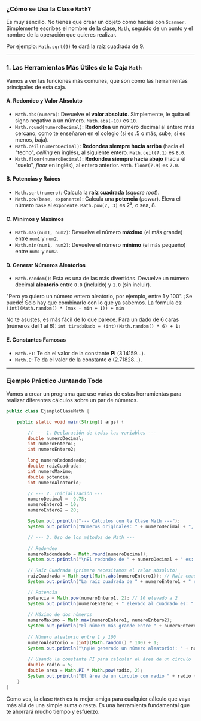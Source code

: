 

### **¿Cómo se Usa la Clase `Math`?**

Es muy sencillo. No tienes que crear un objeto como hacías con `Scanner`. Simplemente escribes el nombre de la clase, `Math`, seguido de un punto y el nombre de la operación que quieres realizar.

Por ejemplo: `Math.sqrt(9)` te dará la raíz cuadrada de 9.

---

### **1. Las Herramientas Más Útiles de la Caja `Math`**

Vamos a ver las funciones más comunes, que son como las herramientas principales de esta caja.

#### **A. Redondeo y Valor Absoluto**

*   `Math.abs(numero)`: Devuelve el **valor absoluto**. Simplemente, le quita el signo negativo a un número. `Math.abs(-10)` es `10`.
*   `Math.round(numeroDecimal)`: **Redondea** un número decimal al entero más cercano, como te enseñaron en el colegio (si es .5 o más, sube; si es menos, baja).
*   `Math.ceil(numeroDecimal)`: **Redondea siempre hacia arriba** (hacia el "techo", *ceiling* en inglés), al siguiente entero. `Math.ceil(7.1)` es `8.0`.
*   `Math.floor(numeroDecimal)`: **Redondea siempre hacia abajo** (hacia el "suelo", *floor* en inglés), al entero anterior. `Math.floor(7.9)` es `7.0`.

#### **B. Potencias y Raíces**

*   `Math.sqrt(numero)`: Calcula la **raíz cuadrada** (*square root*).
*   `Math.pow(base, exponente)`: Calcula una **potencia** (*power*). Eleva el número `base` al `exponente`. `Math.pow(2, 3)` es 2³, o sea, 8.

#### **C. Mínimos y Máximos**

*   `Math.max(num1, num2)`: Devuelve el número **máximo** (el más grande) entre `num1` y `num2`.
*   `Math.min(num1, num2)`: Devuelve el número **mínimo** (el más pequeño) entre `num1` y `num2`.

#### **D. Generar Números Aleatorios**

*   `Math.random()`: Esta es una de las más divertidas. Devuelve un número decimal **aleatorio** entre `0.0` (incluido) y `1.0` (sin incluir).

"Pero yo quiero un número entero aleatorio, por ejemplo, entre 1 y 100". ¡Se puede! Solo hay que combinarlo con lo que ya sabemos. La fórmula es:
`(int)(Math.random() * (max - min + 1)) + min`

No te asustes, es más fácil de lo que parece. Para un dado de 6 caras (números del 1 al 6):
`int tiradaDado = (int)(Math.random() * 6) + 1;`

#### **E. Constantes Famosas**

*   `Math.PI`: Te da el valor de la constante **Pi** (3.14159...).
*   `Math.E`: Te da el valor de la constante **e** (2.71828...).

---

### **Ejemplo Práctico Juntando Todo**

Vamos a crear un programa que use varias de estas herramientas para realizar diferentes cálculos sobre un par de números.

```java
public class EjemploClaseMath {

    public static void main(String[] args) {

        // --- 1. Declaración de todas las variables ---
        double numeroDecimal;
        int numeroEntero1;
        int numeroEntero2;

        long numeroRedondeado;
        double raizCuadrada;
        int numeroMaximo;
        double potencia;
        int numeroAleatorio;

        // --- 2. Inicialización ---
        numeroDecimal = -9.75;
        numeroEntero1 = 10;
        numeroEntero2 = 20;

        System.out.println("--- Cálculos con la Clase Math ---");
        System.out.println("Números originales: " + numeroDecimal + ", " + numeroEntero1 + ", " + numeroEntero2);

        // --- 3. Uso de los métodos de Math ---

        // Redondeo
        numeroRedondeado = Math.round(numeroDecimal);
        System.out.println("\nEl redondeo de " + numeroDecimal + " es: " + numeroRedondeado); // Redondea a -10

        // Raíz Cuadrada (primero necesitamos el valor absoluto)
        raizCuadrada = Math.sqrt(Math.abs(numeroEntero1)); // Raíz cuadrada de 10
        System.out.println("La raíz cuadrada de " + numeroEntero1 + " es: " + raizCuadrada);

        // Potencia
        potencia = Math.pow(numeroEntero1, 2); // 10 elevado a 2
        System.out.println(numeroEntero1 + " elevado al cuadrado es: " + potencia);
        
        // Máximo de dos números
        numeroMaximo = Math.max(numeroEntero1, numeroEntero2);
        System.out.println("El número más grande entre " + numeroEntero1 + " y " + numeroEntero2 + " es: " + numeroMaximo);
        
        // Número aleatorio entre 1 y 100
        numeroAleatorio = (int)(Math.random() * 100) + 1;
        System.out.println("\n¡He generado un número aleatorio!: " + numeroAleatorio);
        
        // Usando la constante PI para calcular el área de un círculo
        double radio = 5;
        double area = Math.PI * Math.pow(radio, 2);
        System.out.println("El área de un círculo con radio " + radio + " es: " + area);
    }
}
```

Como ves, la clase `Math` es tu mejor amiga para cualquier cálculo que vaya más allá de una simple suma o resta. Es una herramienta fundamental que te ahorrará mucho tiempo y esfuerzo.